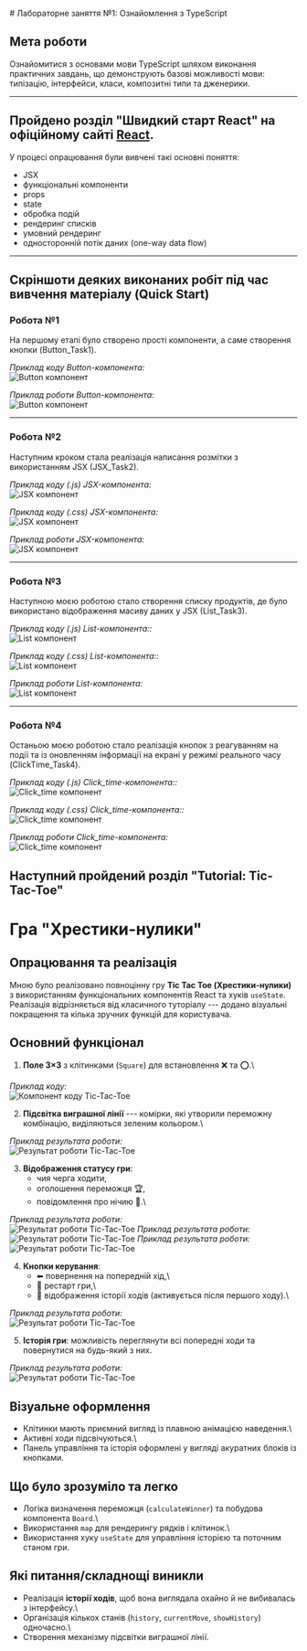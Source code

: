 ﻿﻿# Лабораторне заняття №1: Ознайомлення з TypeScript

## Мета роботи
Ознайомитися з основами мови TypeScript шляхом виконання практичних завдань, що демонструють базові можливості мови: типізацію, інтерфейси, класи, композитні типи та дженерики.

---
## Пройдено розділ **"Швидкий старт React"** на офіційному сайті [React](https://react.dev/learn).  
У процесі опрацювання були вивчені такі основні поняття:
- JSX  
- функціональні компоненти  
- props  
- state  
- обробка подій  
- рендеринг списків  
- умовний рендеринг  
- односторонній потік даних (one-way data flow)  

---

## Скріншоти деяких виконаних робіт під час вивчення матеріалу (Quick Start)

### Робота №1
На першому етапі було створено прості компоненти, а саме створення кнопки (Button_Task1).  

*Приклад коду Button-компонента:*  
![Button компонент](./screenshot/QuickStart/button1.png)

*Приклад роботи Button-компонента:*  
![Button компонент](./screenshot/QuickStart/button2.png)

---

### Робота №2  
Наступним кроком стала реалізація написання розмітки з використанням JSX (JSX_Task2).  

*Приклад коду (.js) JSX-компонента:*  
![JSX компонент](./screenshot/QuickStart/JSX1.png)

*Приклад коду (.css) JSX-компонента:*  
![JSX компонент](./screenshot/QuickStart/JSX2.png)

*Приклад роботи JSX-компонента:*  
![JSX компонент](./screenshot/QuickStart/JSX3.png)

---

### Робота №3  
Наступною моєю роботою стало створення списку продуктів, де було використано відображення масиву даних у JSX (List_Task3).

*Приклад коду (.js) List-компонента::*  
![List компонент](./screenshot/QuickStart/list1.png)

*Приклад коду (.css) List-компонента::*  
![List компонент](./screenshot/QuickStart/list2.png)

*Приклад роботи List-компонента:*  
![List компонент](./screenshot/QuickStart/list3.png)

---

### Робота №4  
Останьою моєю роботою стало реалізація кнопок з реагуванням на події та із оновленням інформації на екрані у режимі реального часу (ClickTime_Task4).

*Приклад коду (.js) Click_time-компонента::*  
![Click_time компонент](./screenshot/QuickStart/click_time1.png)

*Приклад коду (.css) Click_time-компонента::*  
![Click_time компонент](./screenshot/QuickStart/click_time2.png)

*Приклад роботи Click_time-компонента:*  
![Click_time компонент](./screenshot/QuickStart/click_time3.png)

## Наступний пройдений розділ **"Tutorial: Tic-Tac-Toe"**

# Гра "Хрестики-нулики"

## Опрацювання та реалізація

Мною було реалізовано повноцінну гру **Tic Tac Toe (Хрестики-нулики)** з
використанням функціональних компонентів React та хуків `useState`.\
Реалізація відрізняється від класичного туторіалу --- додано візуальні
покращення та кілька зручних функцій для користувача.

## Основний функціонал

1.  **Поле 3×3** з клітинками (`Square`) для встановлення ❌ та ⭕.\

*Приклад коду:*  
![Компонент коду Tic-Tac-Toe](./screenshot/Tic-Tac-Toe/Screenshot_1.png)

2.  **Підсвітка виграшної лінії** --- комірки, які утворили переможну
    комбінацію, виділяються зеленим кольором.\

*Приклад результата роботи:*  
![Результат роботи Tic-Tac-Toe](./screenshot/Tic-Tac-Toe/Screenshot_2.png)

3.  **Відображення статусу гри**:
    -   чия черга ходити,
    -   оголошення переможця 🏆,
    -   повідомлення про нічию 🤝.\

*Приклад результата роботи:*  
![Результат роботи Tic-Tac-Toe](./screenshot/Tic-Tac-Toe/Screenshot_3.png)
*Приклад результата роботи:*  
![Результат роботи Tic-Tac-Toe](./screenshot/Tic-Tac-Toe/Screenshot_4.png)
*Приклад результата роботи:*  
![Результат роботи Tic-Tac-Toe](./screenshot/Tic-Tac-Toe/Screenshot_5.png)

4.  **Кнопки керування**:
    -   ⬅ повернення на попередній хід,\
    -   🔄 рестарт гри,\
    -   📜 відображення історії ходів (активується після першого ходу).\

*Приклад результата роботи:*  
![Результат роботи Tic-Tac-Toe](./screenshot/Tic-Tac-Toe/Screenshot_6.png)

5.  **Історія гри**: можливість переглянути всі попередні ходи та
    повернутися на будь-який з них.

*Приклад результата роботи:*  
![Результат роботи Tic-Tac-Toe](./screenshot/Tic-Tac-Toe/screenshot7.png)

## Візуальне оформлення

-   Клітинки мають приємний вигляд із плавною анімацією наведення.\
-   Активні ходи підсвічуються.\
-   Панель управління та історія оформлені у вигляді акуратних блоків із
    кнопками.

## Що було зрозуміло та легко

-   Логіка визначення переможця (`calculateWinner`) та побудова
    компонента `Board`.\
-   Використання `map` для рендерингу рядків і клітинок.\
-   Використання хуку `useState` для управління історією та поточним
    станом гри.

## Які питання/складнощі виникли

-   Реалізація **історії ходів**, щоб вона виглядала охайно й не
    вибивалась з інтерфейсу.\
-   Організація кількох станів (`history`, `currentMove`, `showHistory`)
    одночасно.\
-   Створення механізму підсвітки виграшної лінії.
